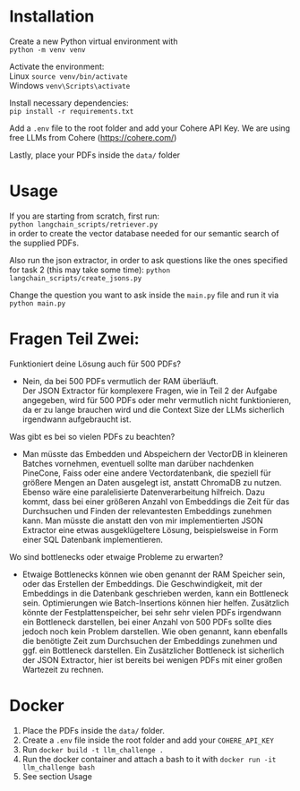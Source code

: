 # Installation

Create a new Python virtual environment with  
```python -m venv venv```

Activate the environment:  
Linux ```source venv/bin/activate```  
Windows ```venv\Scripts\activate```

Install necessary dependencies:  
```pip install -r requirements.txt```

Add a ```.env``` file to the root folder and add your Cohere API Key.
We are using free LLMs from Cohere (https://cohere.com/)

Lastly, place your PDFs inside the ```data/``` folder

# Usage

If you are starting from scratch, first run:  
```python langchain_scripts/retriever.py```  
in order to create the vector database needed for our semantic search of the supplied PDFs.

Also run the json extractor, in order to ask questions like the ones specified for task 2 (this may take some time):
```python langchain_scripts/create_jsons.py```

Change the question you want to ask inside the ```main.py``` file and run it via  
```python main.py```

# Fragen Teil Zwei:

Funktioniert deine Lösung auch für 500 PDFs?
* Nein, da bei 500 PDFs vermutlich der RAM überläuft.  
Der JSON Extractor für komplexere Fragen, wie in Teil 2 der Aufgabe angegeben, wird für 500 PDFs oder mehr vermutlich nicht funktionieren, da er zu lange brauchen wird und die Context Size der LLMs sicherlich irgendwann aufgebraucht ist.

Was gibt es bei so vielen PDFs zu beachten? 
* Man müsste das Embedden und Abspeichern der VectorDB in kleineren Batches vornehmen, eventuell sollte man darüber nachdenken PineCone, Faiss oder eine andere Vectordatenbank, die speziell für größere Mengen an Daten ausgelegt ist, anstatt ChromaDB zu nutzen. Ebenso wäre eine paralelisierte Datenverarbeitung hilfreich.
Dazu kommt, dass bei einer größeren Anzahl von Embeddings die Zeit für das Durchsuchen und Finden der relevantesten Embeddings zunehmen kann.
Man müsste die anstatt den von mir implementierten JSON Extractor eine etwas ausgeklügeltere Lösung, beispielsweise in Form einer SQL Datenbank implementieren.

Wo sind bottlenecks oder etwaige Probleme zu erwarten?
* Etwaige Bottlenecks können wie oben genannt der RAM Speicher sein, oder das Erstellen der Embeddings.
Die Geschwindigkeit, mit der Embeddings in die Datenbank geschrieben werden, kann ein Bottleneck sein. Optimierungen wie Batch-Insertions können hier helfen.
Zusätzlich könnte der Festplattenspeicher, bei sehr sehr vielen PDFs irgendwann ein Bottleneck darstellen, bei einer Anzahl von 500 PDFs sollte dies jedoch noch kein Problem darstellen. Wie oben genannt, kann ebenfalls die benötigte Zeit zum Durchsuchen der Embeddings zunehmen und ggf. ein Bottleneck darstellen.
Ein Zusätzlicher Bottleneck ist sicherlich der JSON Extractor, hier ist bereits bei wenigen PDFs mit einer großen Wartezeit zu rechnen.

# Docker 

1. Place the PDFs inside the ```data/``` folder.
2. Create a ```.env``` file inside the root folder and add your ```COHERE_API_KEY``` 
3. Run ```docker build -t llm_challenge .```
4. Run the docker container and attach a bash to it with ```docker run -it llm_challenge bash```
5. See section Usage 